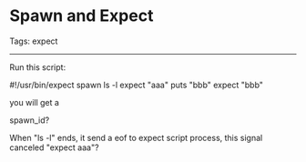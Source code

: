 # Spawn and Expect
Tags: expect

------

Run this script:

 

 #!/usr/bin/expect 
 spawn ls -l 
 expect "aaa" 
 puts "bbb" 
 expect "bbb" 
 

you will get a 

 

spawn_id?

 

When "ls -l" ends, it send a eof to expect script process, this signal canceled "expect aaa"?